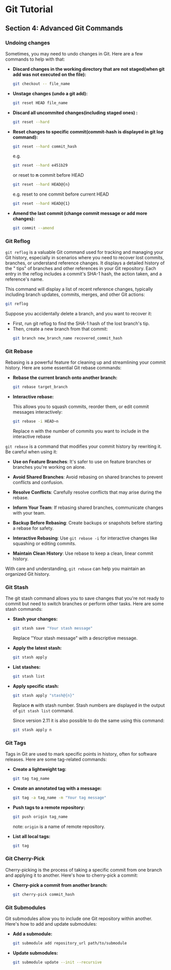 # Git Tutorial

## Section 4: Advanced Git Commands

### Undoing changes

Sometimes, you may need to undo changes in Git. Here are a few commands to help with that:

- **Discard changes in the working directory that are not staged(when git add was not executed on the file):**
  ```bash
  git checkout -- file_name
  ```

- **Unstage changes (undo a git add):**
  ```bash
  git reset HEAD file_name
  ```

- **Discard all uncommited changes(including staged ones) :**
  ```bash
  git reset --hard
  ```

- **Reset changes to specific commit(commit-hash is displayed in git log command):**
  ```bash
  git reset --hard commit_hash
  ```
  e.g.
  ```bash
  git reset --hard e451b29
  ```
  or reset to **n** commit before HEAD
  ```bash
  git reset --hard HEAD@{n}
  ```
  e.g. reset to one commit before current HEAD
  ```bash
  git reset --hard HEAD@{1}
  ```

- **Amend the last commit (change commit message or add more changes):**
  ```bash
  git commit --amend
  ```

### Git Reflog

`git reflog` is a valuable Git command used for tracking and managing your Git history, especially in scenarios where
you need to recover lost commits, branches, or understand reference changes. It displays a detailed history of the "
tips" of branches and other references in your Git repository. Each entry in the reflog includes a commit's SHA-1
hash, the action taken, and a reference's name.

This command will display a list of recent reference changes, typically including branch updates, commits, merges, and
other Git actions:

  ```bash
  git reflog
  ```

Suppose you accidentally delete a branch, and you want to recover it:

- First, run git reflog to find the SHA-1 hash of the lost branch's tip.
- Then, create a new branch from that commit:
  ```bash
  git branch new_branch_name recovered_commit_hash
  ```

### Git Rebase

Rebasing is a powerful feature for cleaning up and streamlining your commit history. Here are some essential Git rebase
commands:

- **Rebase the current branch onto another branch:**

  ```bash
  git rebase target_branch
  ```

- **Interactive rebase:**

  This allows you to squash commits, reorder them, or edit commit messages interactively:

  ```bash
  git rebase -i HEAD~n
  ```
  Replace n with the number of commits you want to include in the interactive rebase

`git rebase` is a command that modifies your commit history by rewriting it. Be careful when using it:

- **Use on Feature Branches**: It's safer to use on feature branches or branches you're working on alone.

- **Avoid Shared Branches**: Avoid rebasing on shared branches to prevent conflicts and confusion.

- **Resolve Conflicts**: Carefully resolve conflicts that may arise during the rebase.

- **Inform Your Team**: If rebasing shared branches, communicate changes with your team.

- **Backup Before Rebasing**: Create backups or snapshots before starting a rebase for safety.

- **Interactive Rebasing**: Use `git rebase -i` for interactive changes like squashing or editing commits.

- **Maintain Clean History**: Use rebase to keep a clean, linear commit history.

With care and understanding, `git rebase` can help you maintain an organized Git history.

### Git Stash

The git stash command allows you to save changes that you're not ready to commit but need to switch branches or perform
other tasks. Here are some stash commands:

- **Stash your changes:**
  ```bash
  git stash save "Your stash message"
  ```
  Replace "Your stash message" with a descriptive message.


- **Apply the latest stash:**
  ```bash
  git stash apply
  ```

- **List stashes:**
  ```bash
  git stash list
  ```

- **Apply specific stash:**
  ```bash
  git stash apply "stash@{n}"
  ```
  Replace **n** with stash number. Stash numbers are displayed in the output of `git stash list` command.

  Since version 2.11 it is also possible to do the same using this command:
  ```bash
  git stash apply n
  ```

### Git Tags

Tags in Git are used to mark specific points in history, often for software releases. Here are some tag-related
commands:

- **Create a lightweight tag:**
  ```bash
  git tag tag_name
  ```

- **Create an annotated tag with a message:**
  ```bash
  git tag -a tag_name -m "Your tag message"
  ```

- **Push tags to a remote repository:**
  ```bash
  git push origin tag_name
  ```
  note: `origin` is a name of remote repository.

- **List all local tags:**
  ```bash
  git tag
  ```

### Git Cherry-Pick

Cherry-picking is the process of taking a specific commit from one branch and applying it to another. Here's how to
cherry-pick a commit:

- **Cherry-pick a commit from another branch:**
  ```bash
  git cherry-pick commit_hash
  ```

### Git Submodules

Git submodules allow you to include one Git repository within another. Here's how to add and update submodules:

- **Add a submodule:**
  ```bash
  git submodule add repository_url path/to/submodule
  ```

- **Update submodules:**
  ```bash
  git submodule update --init --recursive
  ```